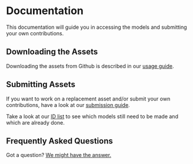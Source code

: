 # Documentation

This documentation will guide you in accessing the models and submitting your own contributions.


## Downloading the Assets

Downloading the assets from Github is described in our [usage guide](usage.md).


## Submitting Assets

If you want to work on a replacement asset and/or submit your own contributions, have a look at our [submission guide](submitting.md).

Take a look at our [ID list](id_reference/game_tags.md) to see which models still need to be made and which are already done.


## Frequently Asked Questions

Got a question? [We might have the answer.](faq.md)
